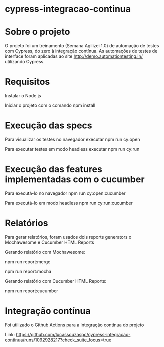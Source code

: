 ﻿# cypress-integracao-continua
# Sobre o projeto

O projeto foi um treinamento (Semana Agilizei 1.0) de automação de testes com Cypress, do zero à integração contínua.
As automações de testes de interface foram aplicadas ao site http://demo.automationtesting.in/ utilizando Cypress.

# Requisitos

Instalar o Node.js

Iniciar o projeto com o comando npm install 

# Execução das specs

Para visualizar os testes no navegador executar npm run cy:open 

Para executar testes em modo headless executar npm run cy:run

# Execução das features implementadas com o cucumber

Para executá-lo no navegador npm run cy:open:cucumber

Para executá-lo em modo headless npm run cy:run:cucumber

# Relatórios

Para gerar relatórios, foram usados dois reports generators o Mochawesome e Cucumber HTML Reports

Gerando relatório com Mochawesome:

npm run report:merge 

npm run report:mocha

Gerando relatório com Cucumber HTML Reports:

npm run report:cucumber

# Integração contínua 

Foi utilizado o Github Actions para a integração contínua do projeto

Link: https://github.com/lucassouzaspc/cypress-integracao-continua/runs/1092928217?check_suite_focus=true
